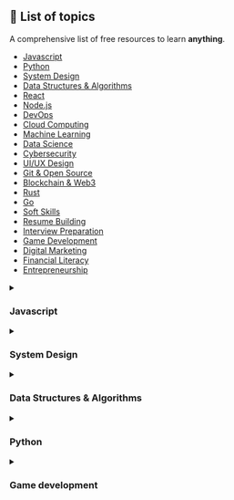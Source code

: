 ## **🚀 List of topics**

A comprehensive list of free resources to learn **anything**.

- [Javascript](#javascript)
- [Python](#python)
- [System Design](#system-design)
- [Data Structures & Algorithms](#data-structures--algorithms)
- [React](#react)
- [Node.js](#nodejs)
- [DevOps](#devops)
- [Cloud Computing](#cloud-computing)
- [Machine Learning](#machine-learning)
- [Data Science](#data-science)
- [Cybersecurity](#cybersecurity)
- [UI/UX Design](#uiux-design)
- [Git & Open Source](#git--open-source)
- [Blockchain & Web3](#blockchain--web3)
- [Rust](#rust)
- [Go](#go)
- [Soft Skills](#soft-skills)
- [Resume Building](#resume-building)
- [Interview Preparation](#interview-preparation)
- [Game Development](#game-development)
- [Digital Marketing](#digital-marketing)
- [Financial Literacy](#financial-literacy)
- [Entrepreneurship](#entrepreneurship)

<details id="javascript">
<summary> <h3> Javascript </h3> </summary>

### Beginner

- **Introduction to JavaScript**
  - **[The Modern JavaScript Tutorial](https://javascript.info/)**
  - **Type**: Documentation
  - **Description**: A comprehensive guide covering all fundamental concepts of JavaScript, from basic syntax to advanced topics.

</details>

<details id="systemDesign">
<summary> <h3> System Design </h3> </summary>

### Intermediate

- **[System Design Primer](https://github.com/donnemartin/system-design-primer)**
- **Type**: GitHub Repository
- **Description**: A comprehensive resource for learning the basics of system design, including scalability, load balancing, and system architecture.
</details>

<details id="data-structures--algorithms">
<summary> <h3> Data Structures & Algorithms </h3> </summary>

### Intermediate

- **[Leetcode 75](https://www.teamblind.com/post/new-year-gift---curated-list-of-top-75-leetcode-questions-to-save-your-time-OaM1orEU)**
- **Type**: Questions
- **Description**: a list of the best LeetCode questions that teach you core concepts and techniques for each category/type of problems.
</details>

<details id="python">
<summary> <h3> Python </h3> </summary>

### Beginner

- **[Intro to Python](https://www.youtube.com/watch?v=eWRfhZUzrAc)**
- **Type**: Youtube video
- **Description**: an introductory Python tutorial.

- **[Python Revision](https://www.youtube.com/watch?v=PNSIWjWAA7o)**
- **Type**: Youtube video
- **Description**: a summary of Python syntax.
</details>

<details id="game-development">
<summary> <h3> Game development </h3> </summary>

### Beginner

- **[Intro to Godot](https://www.youtube.com/watch?v=LOhfqjmasi0&t=3572s)**
- **Type**: Youtube video
- **Description**: a beginner tutorial on how to make a game in godot.

</details>
